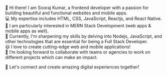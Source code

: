 👋 Hi there! I am Sooraj Kumar, a frontend developer with a passion for building beautiful and functional websites and mobile apps. <br>
💻 My expertise includes HTML, CSS, JavaScript, Reactjs, and React Native. <br>
📱 I am particularly interested in MERN Stack Development (web apps & mobile apps as well). <br>
💪 Currently, I'm sharpening my skills by delving into Nodejs, JavaScript, and other technologies that are essential for being a Full Stack Developer. <br>
😃 I love to create cutting-edge web and mobile applications! <br>
💞️ I’m looking forward to collaborate with teams or agencies to work on different projects which can make an impact.<br>


🚀 Let's connect and create amazing digital experiences together!


<!---
Sooraj-Kumar-Gogia/Sooraj-Kumar-Gogia is a ✨ special ✨ repository because its `README.md` (this file) appears on your GitHub profile.
You can click the Preview link to take a look at your changes.
--->
